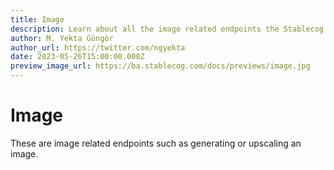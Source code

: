 ```yaml
---
title: Image
description: Learn about all the image related endpoints the Stablecog API offers such as generating and upscaling an image.
author: M. Yekta Güngör
author_url: https://twitter.com/ngyekta
date: 2023-05-26T15:00:00.000Z
preview_image_url: https://ba.stablecog.com/docs/previews/image.jpg
---
```


# Image

These are image related endpoints such as generating or upscaling an image.
